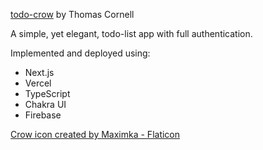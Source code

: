 [todo-crow](https://todo-crow.vercel.app) by Thomas Cornell

A simple, yet elegant, todo-list app with full authentication.

Implemented and deployed using:
- Next.js
- Vercel
- TypeScript
- Chakra UI
- Firebase


[Crow icon created by Maximka - Flaticon](https://www.flaticon.com/free-icons/crow)

